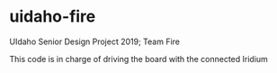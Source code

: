 # uidaho-fire
UIdaho Senior Design Project 2019; Team Fire

This code is in charge of driving the board with the connected Iridium